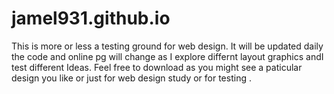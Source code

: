 # jamel931.github.io
This is more or less a testing ground for web design.
It will be updated daily the code and online pg will change as I explore differnt layout graphics andI test different Ideas.
Feel free to download as you might see a paticular design you like or just for web design study or for testing .
